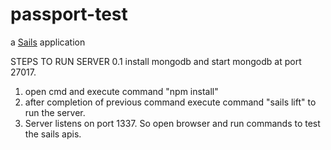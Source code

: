 # passport-test

a [Sails](http://sailsjs.org) application

STEPS TO RUN SERVER
0.1 install mongodb and start mongodb at port 27017.
1. open cmd and execute command "npm install"
2. after completion of previous command execute command "sails lift" to run the server.
3. Server listens on port 1337. So open browser and run commands to test the sails apis.
